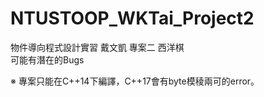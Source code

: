 # NTUSTOOP_WKTai_Project2

物件導向程式設計實習 戴文凱 專案二 西洋棋  
可能有潛在的Bugs

※ 專案只能在C++14下編譯，C++17會有byte模稜兩可的error。
